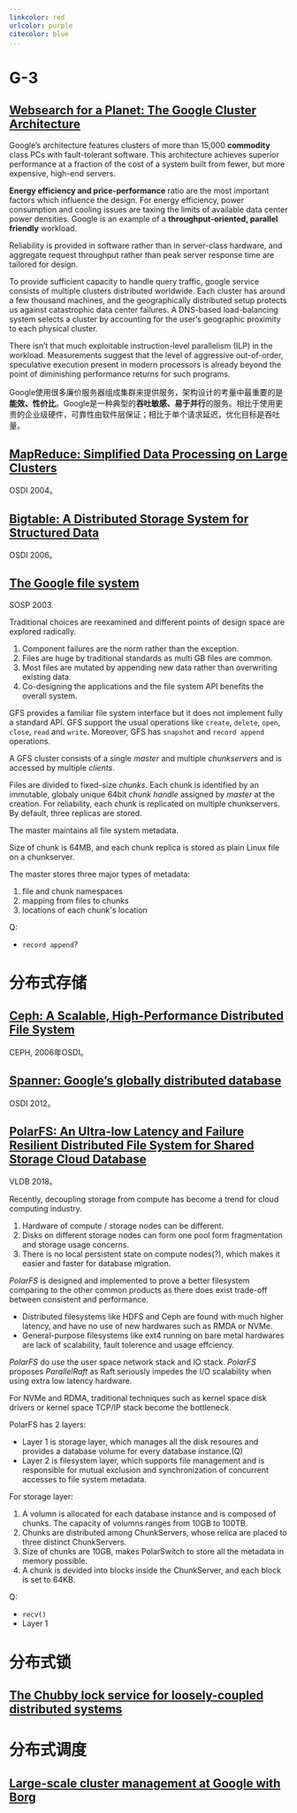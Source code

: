 ```yaml
---
linkcolor: red
urlcolor: purple
citecolor: blue
...
```


# G-3

## [Websearch for a Planet: The Google Cluster Architecture](http://www.eecs.harvard.edu/~dbrooks/cs246-fall2004/google.pdf)

Google’s architecture features clusters of more than 15,000 **commodity** class PCs with fault-tolerant software. This architecture achieves superior performance at a fraction of the cost of a system built from fewer, but more expensive, high-end servers.

**Energy efficiency and price-performance** ratio are the most important factors which influence the design.
For energy efficiency, power consumption and cooling issues are taxing the limits of available data center power densities. Google is an example of a **throughput-oriented, parallel friendly** workload.

Reliability is provided in software rather than in server-class hardware, and aggregate request throughput rather than peak server response time are tailored for design.

To provide sufficient capacity to handle query traffic, google service consists of multiple clusters distributed worldwide.
Each cluster has around a few thousand machines, and the geographically distributed setup protects us against catastrophic data center failures.
A DNS-based load-balancing system selects a cluster by accounting for the user’s geographic proximity to each physical cluster.

There isn’t that much exploitable instruction-level parallelism (ILP) in the workload.
Measurements suggest that the level of aggressive out-of-order, speculative execution present in modern processors is already beyond the point of diminishing performance returns for such programs.

Google使用很多廉价服务器组成集群来提供服务，架构设计的考量中最重要的是**能效、性价比**。Google是一种典型的**吞吐敏感、易于并行**的服务。相比于使用更贵的企业级硬件，可靠性由软件层保证；相比于单个请求延迟，优化目标是吞吐量。

## [MapReduce: Simplified Data Processing on Large Clusters](https://www.usenix.org/legacy/events/osdi04/tech/full_papers/dean/dean.pdf)

OSDI 2004。

## [Bigtable: A Distributed Storage System for Structured Data](http://static.usenix.org/event/osdi06/tech/chang/chang.pdf)

OSDI 2006。

## [The Google file system](https://static.googleusercontent.com/media/research.google.com/en//archive/gfs-sosp2003.pdf)

SOSP 2003.

Traditional choices are reexamined and different points of design space are explored radically.

1. Component failures are the norm rather than the exception.
1. Files are huge by traditional standards as multi GB files are common.
1. Most files are mutated by appending new data rather than overwriting existing data.
1. Co-designing the applications and the file system API benefits the overall system.

GFS provides a familiar file system interface but it does not implement fully a standard API.
GFS support the usual operations like `create`, `delete`, `open`, `close`, `read` and `write`. Moreover, GFS has `snapshot` and `record append` operations.

A GFS cluster consists of a single *master* and multiple *chunkservers* and is accessed by multiple *clients*.

Files are divided to fixed-size *chunks*. Each chunk is identified by an immutable, globaly unique 64bit *chunk handle* assigned by *master* at the creation.
For reliability, each chunk is replicated on multiple chunkservers. By default, three replicas are stored.

The master maintains all file system metadata.

Size of chunk is 64MB, and each chunk replica is stored as plain Linux file on a chunkserver.

The master stores three major types of metadata:

1. file and chunk namespaces
1. mapping from files to chunks
1. locations of each chunk's location

<!-- Guarantees: -->

<!-- - File namespace mutations (e.g., file creation) are atomic. -->
<!-- - The state of a file region after a data mutation depends on the type of mutation, whether it succeeds or fails, and whether there are concurrent mutations. -->

Q:

- `record append`?

# 分布式存储

## [Ceph: A Scalable, High-Performance Distributed File System](https://www.usenix.org/legacy/event/osdi06/tech/full_papers/weil/weil.pdf)

CEPH, 2006年OSDI。

## [Spanner: Google’s globally distributed database](https://dl.acm.org/ft_gateway.cfm?id=2491245&type=pdf)

OSDI 2012。

## [PolarFS: An Ultra-low Latency and Failure Resilient Distributed File System for Shared Storage Cloud Database](http://www.vldb.org/pvldb/vol11/p1849-cao.pdf)

VLDB 2018。

Recently, decoupling storage from compute has become a trend for cloud computing industry.

1. Hardware of compute / storage nodes can be different.
2. Disks on different storage nodes can form one pool form fragmentation and storage usage concerns.
3. There is no local persistent state on compute nodes(?), which makes it easier and faster for database migration.

*PolarFS* is designed and implemented to prove a better filesystem comparing to the other common products as there does exist trade-off between consistent and performance.

- Distributed filesystems like HDFS and Ceph are found with much higher latency, and have no use of new hardwares such as RMDA or NVMe.
- General-purpose filesystems like ext4 running on bare metal hardwares are lack of scalability, fault tolerence and usage effciency.

*PolarFS* do use the user space network stack and IO stack.
*PolarFS* proposes *ParallelRaft* as Raft seriously impedes the I/O scalability when using extra low latency hardware.

For NVMe and RDMA, traditional techniques such as kernel space disk drivers or kernel space TCP/IP stack become the bottleneck.

PolarFS has 2 layers:

- Layer 1 is storage layer, which manages all the disk resoures and provides a database volume for every database instance.(Q)
- Layer 2 is filesystem layer, which supports file management and is responsible for mutual exclusion and synchronization of concurrent accesses to file system metadata.

For storage layer:

1. A volumn is allocated for each database instance and is composed of chunks. The capacity of volumns ranges from 10GB to 100TB.
1. Chunks are distributed among ChunkServers, whose relica are placed to three distinct ChunkServers.
1. Size of chunks are 10GB, makes PolarSwitch to store all the metadata in memory possible.
1. A chunk is devided into blocks inside the ChunkServer, and each block is set to 64KB.

Q:

- `recv()`
- Layer 1

# 分布式锁

## [The Chubby lock service for loosely-coupled distributed systems](http://static.usenix.org/legacy/events/osdi06/tech/full_papers/burrows/burrows.pdf)

# 分布式调度

## [Large-scale cluster management at Google with Borg](https://dl.acm.org/ft_gateway.cfm?ftid=1563633&id=2741964)
